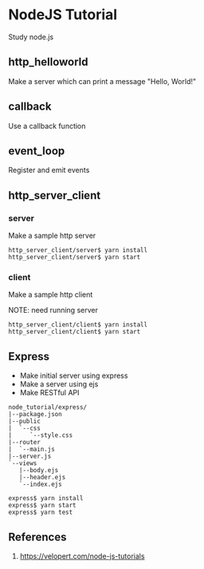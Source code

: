 # NodeJS Tutorial
Study node.js

## http_helloworld
Make a server which can print a message "Hello, World!"

## callback
Use a callback function

## event_loop
Register and emit events

## http_server_client
### server
Make a sample http server

```
http_server_client/server$ yarn install
http_server_client/server$ yarn start
```

### client
Make a sample http client

NOTE: need running server

```
http_server_client/client$ yarn install
http_server_client/client$ yarn start
```

## Express
* Make initial server using express
* Make a server using ejs
* Make RESTful API

```
node_tutorial/express/
|--package.json
|--public
|  `--css
|     `--style.css
|--router
|  `--main.js
|--server.js
`--views
   |--body.ejs
   |--header.ejs
   `--index.ejs
```

```
express$ yarn install
express$ yarn start
express$ yarn test
```

## References
1. https://velopert.com/node-js-tutorials
